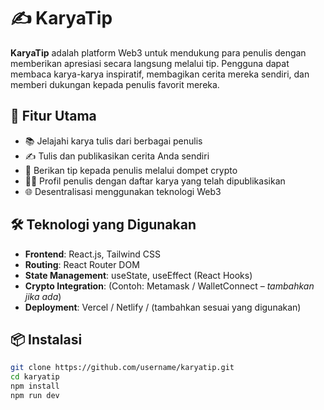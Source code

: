 # ✍️ KaryaTip

**KaryaTip** adalah platform Web3 untuk mendukung para penulis dengan memberikan apresiasi secara langsung melalui tip. Pengguna dapat membaca karya-karya inspiratif, membagikan cerita mereka sendiri, dan memberi dukungan kepada penulis favorit mereka.

## 🚀 Fitur Utama

- 📚 Jelajahi karya tulis dari berbagai penulis
- ✍️ Tulis dan publikasikan cerita Anda sendiri
- 💸 Berikan tip kepada penulis melalui dompet crypto
- 🧑‍💼 Profil penulis dengan daftar karya yang telah dipublikasikan
- 🌐 Desentralisasi menggunakan teknologi Web3

## 🛠️ Teknologi yang Digunakan

- **Frontend**: React.js, Tailwind CSS
- **Routing**: React Router DOM
- **State Management**: useState, useEffect (React Hooks)
- **Crypto Integration**: (Contoh: Metamask / WalletConnect – _tambahkan jika ada_)
- **Deployment**: Vercel / Netlify / (tambahkan sesuai yang digunakan)

## 📦 Instalasi

```bash
git clone https://github.com/username/karyatip.git
cd karyatip
npm install
npm run dev
